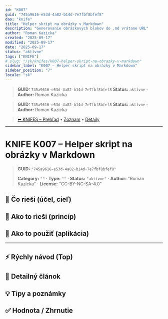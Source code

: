 ```yaml
---
id: "K007"
guid: "745a9616-e53d-4a82-b14d-7e7fbf8bfef8"
dao: "knife"
title: "Helper skript na obrázky v Markdown"
description: "Generovanie obrázkových blokov do .md vrátane URL"
author: "Roman Kazicka"
created: "2025-09-17"
modified: "2025-09-17"
date: "2025-09-17"
status: "aktívne"
tags: ["KNIFE"]
# slug: "/sk/knifes/k007-helper-skript-na-obrazky-v-markdown"
sidebar_label: "K007 – Helper skript na obrázky v Markdown"
sidebar_position: "7"
locale: "sk"
---
```

<!-- fm-visible: start -->
> **GUID:** `745a9616-e53d-4a82-b14d-7e7fbf8bfef8`
> **Status:** `aktívne` · **Author:** Roman Kazicka
<!-- fm-visible: end -->
<!-- body:start -->

<!-- fm-visible: start -->
> **GUID:** `745a9616-e53d-4a82-b14d-7e7fbf8bfef8`
> **Status:** `aktívne` · **Author:** Roman Kazicka
<!-- fm-visible: end -->
<!-- body:start -->

<!-- nav:knifes -->
> [⬅ KNIFES – Prehľad](../overview.md) • [Zoznam](../KNIFE_Overview_List.md) • [Detaily](../KNIFE_Overview_Details.md)
---
# KNIFE K007 – Helper skript na obrázky v Markdown
<!-- fm-visible: start -->

> **GUID:** `"745a9616-e53d-4a82-b14d-7e7fbf8bfef8"`
>   
> **Category:** `""` · **Type:** `""` · **Status:** `"aktívne"` · **Author:** "Roman Kazicka" · **License:** "CC-BY-NC-SA-4.0"
<!-- fm-visible: end -->


## 🎯 Čo rieši (účel, cieľ)

## 🧩 Ako to rieši (princíp)

## 🧪 Ako to použiť (aplikácia)

---

## ⚡ Rýchly návod (Top)

## 📜 Detailný článok

## 💡 Tipy a poznámky

## ✅ Hodnota / Zhrnutie
